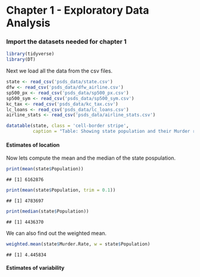 Chapter 1 - Exploratory Data Analysis
================

### Import the datasets needed for chapter 1

``` r
library(tidyverse)
library(DT)
```

Next we load all the data from the csv files.

``` r
state <- read_csv('psds_data/state.csv')
dfw <- read_csv('psds_data/dfw_airline.csv')
sp500_px <- read_csv('psds_data/sp500_px.csv')
sp500_sym <- read_csv('psds_data/sp500_sym.csv')
kc_tax <- read_csv('psds_data/kc_tax.csv')
lc_loans <- read_csv('psds_data/lc_loans.csv')
airline_stats <- read_csv('psds_data/airline_stats.csv')
```

``` r
datatable(state, class = 'cell-border stripe',
          caption = "Table: Showing state population and their Murder rates")
```

<!--html_preserve-->

<div id="htmlwidget-b7b86e87dc83f310d440" class="datatables html-widget" style="width:100%;height:auto;">

</div>

<script type="application/json" data-for="htmlwidget-b7b86e87dc83f310d440">{"x":{"filter":"none","caption":"<caption>Table: Showing state population and their Murder rates<\/caption>","data":[["1","2","3","4","5","6","7","8","9","10","11","12","13","14","15","16","17","18","19","20","21","22","23","24","25","26","27","28","29","30","31","32","33","34","35","36","37","38","39","40","41","42","43","44","45","46","47","48","49","50"],["Alabama","Alaska","Arizona","Arkansas","California","Colorado","Connecticut","Delaware","Florida","Georgia","Hawaii","Idaho","Illinois","Indiana","Iowa","Kansas","Kentucky","Louisiana","Maine","Maryland","Massachusetts","Michigan","Minnesota","Mississippi","Missouri","Montana","Nebraska","Nevada","New Hampshire","New Jersey","New Mexico","New York","North Carolina","North Dakota","Ohio","Oklahoma","Oregon","Pennsylvania","Rhode Island","South Carolina","South Dakota","Tennessee","Texas","Utah","Vermont","Virginia","Washington","West Virginia","Wisconsin","Wyoming"],[4779736,710231,6392017,2915918,37253956,5029196,3574097,897934,18801310,9687653,1360301,1567582,12830632,6483802,3046355,2853118,4339367,4533372,1328361,5773552,6547629,9883640,5303925,2967297,5988927,989415,1826341,2700551,1316470,8791894,2059179,19378102,9535483,672591,11536504,3751351,3831074,12702379,1052567,4625364,814180,6346105,25145561,2763885,625741,8001024,6724540,1852994,5686986,563626],[5.7,5.6,4.7,5.6,4.4,2.8,2.4,5.8,5.8,5.7,1.8,2,5.3,5,1.9,3.1,3.6,10.3,1.6,6.1,2,5.4,1.6,8.6,6.6,3.6,2.9,6,0.9,3.9,4.8,3.1,5.1,3,4,4.5,2,4.8,2.4,6.4,2.3,5.7,4.4,2.3,1.6,4.1,2.5,4,2.9,2.7],["AL","AK","AZ","AR","CA","CO","CT","DE","FL","GA","HI","ID","IL","IN","IA","KS","KY","LA","ME","MD","MA","MI","MN","MS","MO","MT","NE","NV","NH","NJ","NM","NY","NC","ND","OH","OK","OR","PA","RI","SC","SD","TN","TX","UT","VT","VA","WA","WV","WI","WY"]],"container":"<table class=\"cell-border stripe\">\n  <thead>\n    <tr>\n      <th> <\/th>\n      <th>State<\/th>\n      <th>Population<\/th>\n      <th>Murder.Rate<\/th>\n      <th>Abbreviation<\/th>\n    <\/tr>\n  <\/thead>\n<\/table>","options":{"columnDefs":[{"className":"dt-right","targets":[2,3]},{"orderable":false,"targets":0}],"order":[],"autoWidth":false,"orderClasses":false}},"evals":[],"jsHooks":[]}</script>

<!--/html_preserve-->

#### Estimates of location

Now lets compute the mean and the median of the state pospulation.

``` r
print(mean(state$Population))
```

    ## [1] 6162876

``` r
print(mean(state$Population, trim = 0.1))
```

    ## [1] 4783697

``` r
print(median(state$Population))
```

    ## [1] 4436370

We can also find out the weighted mean.

``` r
weighted.mean(state$Murder.Rate, w = state$Population)
```

    ## [1] 4.445834

#### Estimates of variability
